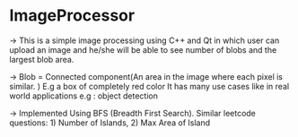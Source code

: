 # ImageProcessor

-> This is a simple image processing using C++ and Qt in which user can upload an image and he/she will be able to see number of blobs and the largest blob area.

-> Blob = Connected component(An area in the image where each pixel is similar. ) E.g a box of completely red color
It has many use cases like in real world applications e.g : object detection

-> Implemented Using BFS (Breadth First Search).
Similar leetcode questions: 1) Number of Islands, 2) Max Area of Island
